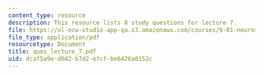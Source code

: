```yaml
---
content_type: resource
description: This resource lists 8 study questions for lecture 7.
file: https://ol-ocw-studio-app-qa.s3.amazonaws.com/courses/9-01-neuroscience-and-behavior-fall-2003/dcaf5a9ed042b7d2efcfbe6426a0152c_ques_lecture_7.pdf
file_type: application/pdf
resourcetype: Document
title: ques_lecture_7.pdf
uid: dcaf5a9e-d042-b7d2-efcf-be6426a0152c
---
```

